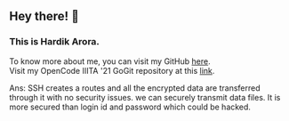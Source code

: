 ## Hey there! 👋 <br>
### This is Hardik Arora. <br>
To know more about me, you can visit my GitHub <a href = "https://github.com/hardikarora2">here</a>. <br>
Visit my OpenCode IIITA '21 GoGit repository at this <a href = "https://github.com/hardikarora2/GoGit-Hardik.git">link</a>.

Ans: SSH creates a routes and all the encrypted data are transferred through it with no security issues.
 we can securely transmit data files.
It is more secured than login id and password which could be hacked.
